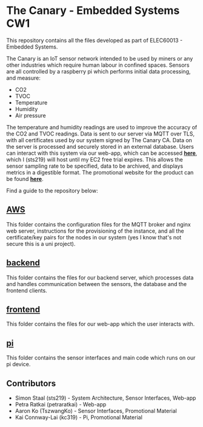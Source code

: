 The Canary - Embedded Systems CW1
=============================
This repository contains all the files developed as part of ELEC60013 - Embedded Systems.

The Canary is an IoT sensor network intended to be used by miners or any other industries which require human labour in confined spaces. Sensors are all controlled by a raspberry pi which performs initial data processing, and measure:
- CO2 
- TVOC
- Temperature
- Humidity
- Air pressure

The temperature and humidity readings are used to improve the accuracy of the CO2 and TVOC readings. Data is sent to our server via MQTT over TLS, with all certificates used by our system signed by The Canary CA. Data on the server is processed and securely stored in an external database. Users can interact with this system via our web-app, which can be accessed [**here**](https://thecanary.duckdns.org), which I (sts219) will host until my EC2 free trial expires. This allows the sensor sampling rate to be specified, data to be archived, and displays metrics in a digestible format. The promotional website for the product can be found [**here**](https://kc31949.wixsite.com/the-canary).

Find a guide to the repository below:

[AWS](AWS)
-------
This folder contains the configuration files for the MQTT broker and nginx web server, instructions for the provisioning of the instance, and all the certificate/key pairs for the nodes in our system (yes I know that's not secure this is a uni project).

[backend](backend)
----------
This folder contains the files for our backend server, which processes data and handles communication between the sensors, the database and the frontend clients.

[frontend](frontend)
-----------
This folder contains the files for our web-app which the user interacts with.

[pi](pi)
-----
This folder contains the sensor interfaces and main code which runs on our pi device.

Contributors
------------
- Simon Staal (sts219) - System Architecture, Sensor Interfaces, Web-app
- Petra Ratkai (petraratkai) - Web-app
- Aaron Ko (TszwangKo) - Sensor Interfaces, Promotional Material
- Kai Connway-Lai (kc319) - Pi, Promotional Material
